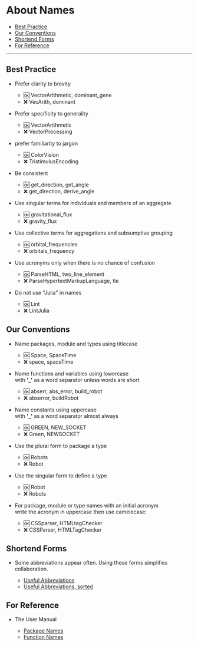 # About Names

- [Best Practice](https://github.com/JuliaPraxis/Naming/blob/master/guides/NamingGuide.md#best-practice)
- [Our Conventions](https://github.com/JuliaPraxis/Naming/blob/master/guides/NamingGuide.md#our-conventions)
- [Shortend Forms](https://github.com/JuliaPraxis/Naming/blob/master/guides/NamingGuide.md#shortend-forms)
- [For Reference](https://github.com/JuliaPraxis/Naming/blob/master/guides/NamingGuide.md#for-reference)

-------

## Best Practice

- Prefer clarity to brevity  
  - :ok:  VectorArithmetic, dominant_gene
  - :x:  VecArith, dominant

- Prefer specificity to generality  
  - :ok:  VectorArithmetic
  - :x:  VectorProcessing
  
- prefer familiarity to jargon   
  - :ok:  ColorVision
  - :x:  TristimulusEncoding

- Be consistent
  - :ok:  get_direction, get_angle
  - :x:  get_direction, derive_angle
  
- Use singular terms for individuals and members of an aggregate
  - :ok: gravitational_flux
  - :x: gravity_flux

- Use collective terms for aggregations and subsumptive grouping
  - :ok: orbital_frequencies
  - :x: orbitals_frequency

- Use acronyms only when there is no chance of confusion
  - :ok:  ParseHTML, two_line_element
  - :x:  ParseHypertextMarkupLanguage, tle

- Do not use "Julia" in names
  - :ok:  Lint
  - :x:  LintJulia

## Our Conventions

- Name packages, module and types using titlecase  
  - :ok:  Space, SpaceTime
  - :x:  space, spaceTime

- Name functions and variables using lowercase  
  with __'\_'__ as a word separator unless words are short
  - :ok:  abserr, abs_error, build_robot
  - :x:  abserror, buildRobot
  
- Name constants using uppercase  
  with __'\_'__ as a word separator almost always
  - :ok:  GREEN, NEW_SOCKET
  - :x:  Green, NEWSOCKET

- Use the plural form to package a type
  - :ok:  Robots
  - :x:  Robot

- Use the singular form to define a type
  - :ok:  Robot
  - :x:  Robots

- For package, module or type names with an initial acronym  
  write the acronym in uppercase then use camelecase:
  - :ok:  CSSparser, HTMLtagChecker
  - :x:  CSSParser, HTMLTagChecker
  
## Shortend Forms

- Some abbreviations appear often.  Using these forms simplifies collaboration.   

  - [Useful Abbreviations](https://github.com/JuliaPraxis/Naming/blob/master/guides/ShortForms.md#table-of-abbreviations)
  - [Useful Abbreviations, sorted](https://github.com/JuliaPraxis/Naming/blob/master/guides/ShortForms.md#alphabetical-table)
   
## For Reference

- The User Manual

  - [Package Names](http://docs.julialang.org/en/latest/manual/packages/#guidelines-for-naming-a-package)
  - [Function Names](http://docs.julialang.org/en/latest/manual/style-guide/#use-naming-conventions-consistent-with-julia-s-base)
